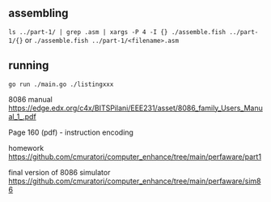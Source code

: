 
## assembling
`ls ../part-1/ | grep .asm | xargs -P 4 -I {} ./assemble.fish ../part-1/{}`
or
`./assemble.fish ../part-1/<filename>.asm`

## running
`go run ./main.go ./listingxxx`

8086 manual
https://edge.edx.org/c4x/BITSPilani/EEE231/asset/8086_family_Users_Manual_1_.pdf

Page 160 (pdf) - instruction encoding

homework
https://github.com/cmuratori/computer_enhance/tree/main/perfaware/part1

final version of 8086 simulator
https://github.com/cmuratori/computer_enhance/tree/main/perfaware/sim86
